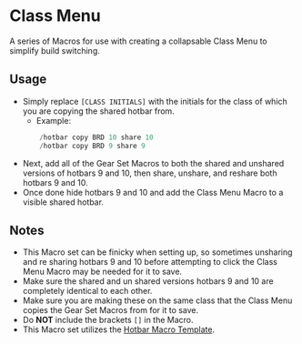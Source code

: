 # Class Menu

A series of Macros for use with creating a collapsable Class Menu to simplify build switching.


## Usage

 - Simply replace `[CLASS INITIALS]` with the initials for the class of which you are copying the shared hotbar from.
    - Example:
    ```cs
        /hotbar copy BRD 10 share 10
        /hotbar copy BRD 9 share 9
    ```
 - Next, add all of the Gear Set Macros to both the shared and unshared versions of hotbars 9 and 10, then share, unshare, and reshare both hotbars 9 and 10.
 - Once done hide hotbars 9 and 10 and add the Class Menu Macro to a visible shared hotbar.

## Notes

 - This Macro set can be finicky when setting up, so sometimes unsharing and re sharing hotbars 9 and 10 before attempting to click the Class Menu Macro may be needed for it to save.
 - Make sure the shared and un shared versions hotbars 9 and 10 are completely identical to each other.
 - Make sure you are making these on the same class that the Class Menu copies the Gear Set Macros from for it to save.
 - Do **NOT** include the brackets `[]` in the Macro.
 - This Macro set utilizes the [Hotbar Macro Template](https://github.com/Discord-Coding-Community/FFXIV-Macros/tree/master/Miscellaneous/Hotbar%20Macro%20Template).